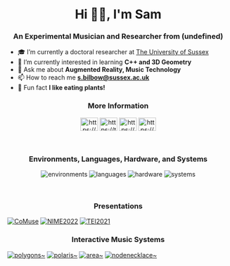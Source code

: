 <h1 align="center">Hi 👋🏻, I'm Sam</h1>
<h3 align="center">An Experimental Musician and Researcher from (undefined)</h3>


- 🎓 I’m currently a doctoral researcher at [The University of Sussex](https://profiles.sussex.ac.uk/p376006-sam-bilbow)
- 📐 I’m currently interested in learning **C++ and 3D Geometry**
- 💬 Ask me about **Augmented Reality, Music Technology**
- 📫 How to reach me **s.bilbow@sussex.ac.uk**
- 🌱 Fun fact **I like eating plants!**


<h3 align="center">More Information</h2>

<p align="center">
<a href="https://www.linkedin.com/in/sambilbow/" target="blank"><img align="center" src="https://raw.githubusercontent.com/rahuldkjain/github-profile-readme-generator/master/src/images/icons/Social/linked-in-alt.svg" alt="https://www.linkedin.com/in/sambilbow/" height="30" width="40" /></a>
<a href="https://twitter.com/sambilbow" target="blank"><img align="center" src="https://raw.githubusercontent.com/rahuldkjain/github-profile-readme-generator/master/src/images/icons/Social/twitter.svg" alt="https://twitter.com/sambilbow" height="30" width="40" /></a>
<a href="https://www.youtube.com/channel/UCCT0erKaf3pnGUb61-3D2TA" target="blank"><img align="center" src="https://raw.githubusercontent.com/rahuldkjain/github-profile-readme-generator/master/src/images/icons/Social/youtube.svg" alt="https://www.youtube.com/channel/UCCT0erKaf3pnGUb61-3D2TA" height="30" width="40" /></a>
<a href="https://www.sambilbow.com" target="blank"><img align="center" src="https://raw.githubusercontent.com/rahuldkjain/github-profile-readme-generator/master/src/images/icons/Social/blogger.svg" alt="https://www.sambilbow.com" height="30" width="40" /></a>
</p>
<br>
<h3 align="center">Environments, Languages, Hardware, and Systems</h2>

<p align="center">
<img alt="environments" width="" src="https://skillicons.dev/icons?i=unity"/>
<img alt="languages" width="" src="https://skillicons.dev/icons?i=cs,py,swift,html,css"/>
<img alt="hardware" width="" src="https://skillicons.dev/icons?i=arduino,raspberrypi"/>
<img alt="systems" width="" src="https://skillicons.dev/icons?i=linux,docker,git"/>
</p>
<br>
<h3 align="center">Presentations</h2>
  
[![CoMuse](https://ytcards.demolab.com/?id=lkLRmX3Kumw&title=CoMuse&lang=en&timestamp=1657879080&background_color=%230d1117&title_color=%23ffffff&stats_color=%23dedede&width=270&duration=335 "CoMuse")](https://www.youtube.com/watch?v=lkLRmX3Kumw)
[![NIME2022](https://ytcards.demolab.com/?id=eCdQku5hFOE&title=NIME2022&lang=en&timestamp=1658311080&background_color=%230d1117&title_color=%23ffffff&stats_color=%23dedede&width=270&duration=548 "NIME2022")](https://www.youtube.com/watch?v=eCdQku5hFOE)
[![TEI2021](https://ytcards.demolab.com/?id=zyO43URZZDk&title=TEI2021&lang=en&timestamp=1613296680&background_color=%230d1117&title_color=%23ffffff&stats_color=%23dedede&width=270&duration=743 "TEI2021")](https://www.youtube.com/watch?v=zyO43URZZDk)
<br>
<h3 align="center">Interactive Music Systems</h2>

[![polygons~](https://ytcards.demolab.com/?id=9IErsDvhXjM&title=polygons~&lang=en&timestamp=1645264680&background_color=%230d1117&title_color=%23ffffff&stats_color=%23dedede&width=200&duration=1049 "polygons~")](https://www.youtube.com/watch?v=9IErsDvhXjM)
[![polaris~](https://ytcards.demolab.com/?id=lCBgMs8ULj0&title=polaris~&lang=en&timestamp=1634896680&background_color=%230d1117&title_color=%23ffffff&stats_color=%23dedede&width=200&duration=528 "polaris~")](https://www.youtube.com/watch?v=lCBgMs8ULj0)
[![area~](https://ytcards.demolab.com/?id=SPd-f2EXuIQ&title=area~&lang=en&timestamp=1594979880&background_color=%230d1117&title_color=%23ffffff&stats_color=%23dedede&width=200&duration=157 "area~")](https://www.youtube.com/watch?v=SPd-f2EXuIQ)
[![nodenecklace~](https://ytcards.demolab.com/?id=bJlT2-Fhyzc&title=nodenecklace~&lang=en&timestamp=1563530280&background_color=%230d1117&title_color=%23ffffff&stats_color=%23dedede&width=200&duration=4877 "nodenecklace~")](https://www.youtube.com/watch?v=bJlT2-Fhyzc)

<!-- 
1657879080 CoMuse https://www.youtube.com/watch?v=lkLRmX3Kumw
1658311080 NIME2022 https://www.youtube.com/watch?v=eCdQku5hFOE
1613296680 TEI2021 https://www.youtube.com/watch?v=zyO43URZZDk
1645264680 polygons~ https://www.youtube.com/watch?v=9IErsDvhXjM
1634896680 polaris~ https://www.youtube.com/watch?v=lCBgMs8ULj0
1594979880 area~ https://www.youtube.com/watch?v=SPd-f2EXuIQ
1563530280 nodenecklace~ https://www.youtube.com/watch?v=bJlT2-Fhyzc
-->
